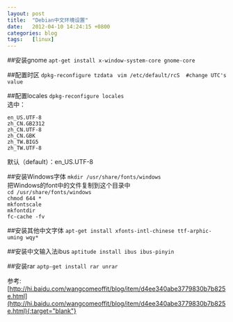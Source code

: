 ```yaml
---
layout: post
title:  "Debian中文环境设置"
date:   2012-04-10 14:24:15 +0800
categories: blog
tags:   [linux]
---
```

##安装gnome
`apt-get install x-window-system-core gnome-core`

##配置时区
`dpkg-reconfigure tzdata `
`vim /etc/default/rcS  #change UTC's value`

##配置locales
`dpkg-reconfigure locales`          
选中：  
       
    en_US.UTF-8
    zh_CN.GB2312
    zh_CN.UTF-8
    zh_CN.GBK
    zh_TW.BIG5
    zh_TW.UTF-8
    
默认（default）：en_US.UTF-8

##安装Windows字体
`mkdir /usr/share/fonts/windows`            
把Windows的font中的文件复制到这个目录中               
`cd /usr/share/fonts/windows`           
`chmod 644 *`           
`mkfontscale `          
`mkfontdir`         
`fc-cache -fv`          

##安装其他中文字体
`apt-get install xfonts-intl-chinese ttf-arphic-uming wqy* `

##安装中文输入法ibus
`aptitude install ibus ibus-pinyin`

##安装rar
`aptp-get install rar unrar`


参考:         
[http://hi.baidu.com/wangcomeoffit/blog/item/d4ee340abe3779830b7b825e.html](http://hi.baidu.com/wangcomeoffit/blog/item/d4ee340abe3779830b7b825e.html){:target="blank"}